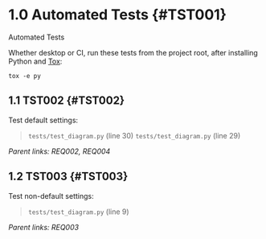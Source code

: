 # 1.0 Automated Tests {#TST001}

Automated Tests

Whether desktop or CI, run these tests from the project root,
after installing Python and [Tox](https://github.com/tox-dev/tox):

```shell
tox -e py
```


## 1.1 TST002 {#TST002}

Test default settings:

> `tests/test_diagram.py` (line 30)
> `tests/test_diagram.py` (line 29)

*Parent links: REQ002, REQ004*


## 1.2 TST003 {#TST003}

Test non-default settings:

> `tests/test_diagram.py` (line 9)

*Parent links: REQ003*


